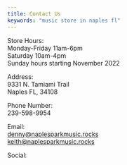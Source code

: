```yaml
---
title: Contact Us
keywords: "music store in naples fl"
---
```

<p>
  Store Hours: <br>
  Monday-Friday 11am-6pm <br>
  Saturday 10am-4pm <br>
  Sunday hours starting November 2022
</p>
<p>
  Address: <br>
  9331 N. Tamiami Trail <br>
  Naples FL, 34108 
</p>
<p>
  Phone Number: <br>
  239-598-9954
</p>
<p>
  Email: <br>
  <a href="mailto:denny@naplesparkmusic.rocks">denny@naplesparkmusic.rocks</a>
  <br>
  <a href="mailto:keith@naplesparkmusic.rocks">keith@naplesparkmusic.rocks</a>
</p>

<!-- Add icon library -->
<link rel="stylesheet" href="https://cdnjs.cloudflare.com/ajax/libs/font-awesome/4.7.0/css/font-awesome.min.css">
<p>
  Social:<br>
  <a href="https://www.facebook.com/naplesparkmusic" class="fa fa-facebook"></a>
  <a href="https://www.instagram.com/naplesparkmusic92/" class="fa fa-instagram"></a>
</p>
